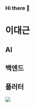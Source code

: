 ### Hi there 👋
이대근
=====
## AI
## 백엔드
## 플러터
<img src="https://img.shields.io/badge/Python-3766AB?style=flat-square&logo=Python&logoColor=white"/></a>




<!--
**Leedaegeun03/Leedaegeun03** is a ✨ _special_ ✨ repository because its `README.md` (this file) appears on your GitHub profile.

Here are some ideas to get you started:

- 🔭 I’m currently working on ...
- 🌱 I’m currently learning ...
- 👯 I’m looking to collaborate on ...
- 🤔 I’m looking for help with ...
- 💬 Ask me about ...
- 📫 How to reach me: ...
- 😄 Pronouns: ...
- ⚡ Fun fact: ...
-->
